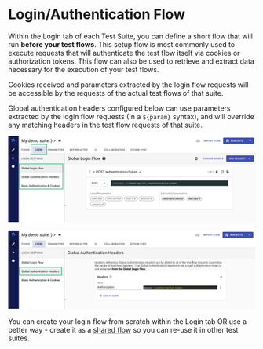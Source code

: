 # Login/Authentication Flow

Within the Login tab of each Test Suite, you can define a short flow that will run **before your test flows**. This setup flow is most commonly used to execute requests that will authenticate the test flow itself via cookies or authorization tokens. This flow can also be used to retrieve and extract data necessary for the execution of your test flows.

Cookies received and parameters extracted by the login flow requests will be accessible by the requests of the actual test flows of that suite.

Global authentication headers configured below can use parameters extracted by the login flow requests (In a `${param}` syntax), and will override any matching headers in the test flow requests of that suite.

![](<../../../.gitbook/assets/Screenshot (20).png>)

![](<../../../.gitbook/assets/Screenshot (21).png>)

You can create your login flow from scratch within the Login tab OR use a better way - create it as a [shared flow](https://docs.loadmill.com/collaboration/shared-flows) so you can re-use it in other test suites.
